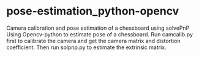 # pose-estimation_python-opencv
Camera calibration and pose estimation of a chessboard using solvePnP
Using Opencv-python to estimate pose of a chessboard.
Run camcalib.py first to calibrate the camera and get the camera matrix and distortion coefficient.
Then run solpnp.py to estimate the extrinsic matrix.
